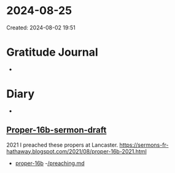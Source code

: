 # 2024-08-25
Created: 2024-08-02 19:51

# Gratitude Journal 

- 

# Diary 

- 
## [Proper-16b-sermon-draft](/Proper-16b-sermon-draft.md)

2021 I preached these propers at Lancaster. https://sermons-fr-hathaway.blogspot.com/2021/08/proper-16b-2021.html

- [proper-16b](/proper-16b.md)
-[/preaching.md](/preaching.md)
